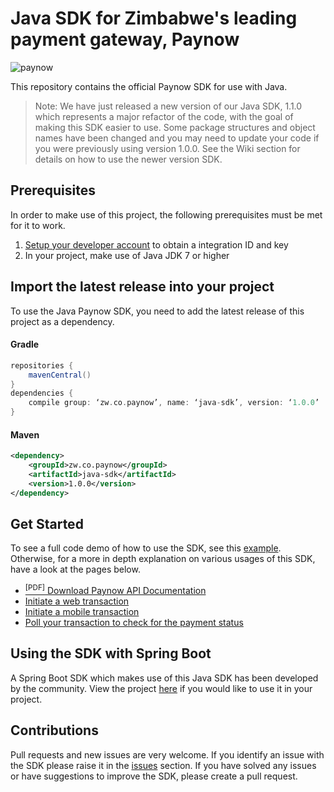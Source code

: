# Java SDK for Zimbabwe's leading payment gateway, Paynow

![paynow](https://user-images.githubusercontent.com/9304071/54472720-c0d06600-47d5-11e9-8995-23276d3acc28.png)

This repository contains the official Paynow SDK for use with Java.

> Note: We have just released a new version of our Java SDK, 1.1.0 which represents a major refactor of the code, with the goal of making this SDK easier to use. Some package structures and object names have been changed and you may need to update your code if you were previously using version 1.0.0. See the Wiki section for details on how to use the newer version SDK.

## Prerequisites

In order to make use of this project, the following prerequisites must be met for it to work.

1. [Setup your developer account](https://github.com/paynow/Paynow-Java-SDK/wiki/Setting-up-your-developer-account) to obtain a integration ID and key
2. In your project, make use of Java JDK 7 or higher

## Import the latest release into your project
To use the Java Paynow SDK, you need to add the latest release of this project as a dependency.

#### Gradle
```gradle
repositories {
	mavenCentral()
}
dependencies {
	compile group: ‘zw.co.paynow’, name: ‘java-sdk’, version: ‘1.0.0’
}
```

#### Maven
```xml
<dependency>
    <groupId>zw.co.paynow</groupId>
    <artifactId>java-sdk</artifactId>
    <version>1.0.0</version>
</dependency>
```

## Get Started
To see a full code demo of how to use the SDK, see this [example](https://github.com/paynow/Paynow-Java-SDK/wiki/Full-usage-example). Otherwise, for a more in depth explanation on various usages of this SDK, have a look at the pages below.

- [<sup>\[PDF\]</sup> Download Paynow API Documentation](https://www.paynow.co.zw/Content/Paynow%203rd%20Party%20Site%20and%20Link%20Integration%20Documentation.pdf)
- [Initiate a web transaction](https://github.com/paynow/Paynow-Java-SDK/wiki/Web-based-transaction)
- [Initiate a mobile transaction](https://github.com/paynow/Paynow-Java-SDK/wiki/Mobile-based-transaction)
- [Poll your transaction to check for the payment status](https://github.com/paynow/Paynow-Java-SDK/wiki/Checking-transaction-status)

## Using the SDK with Spring Boot
A Spring Boot SDK which makes use of this Java SDK has been developed by the community. View the project [here](https://github.com/tzifudzi/SpringBoot-Java-SDK) if you would like to use it in your project.

## Contributions
Pull requests and new issues are very welcome. If you identify an issue with the SDK please raise it in the [issues](https://github.com/paynow/Paynow-Java-SDK/issues) section. If you have solved any issues or have suggestions to improve the SDK, please create a pull request.